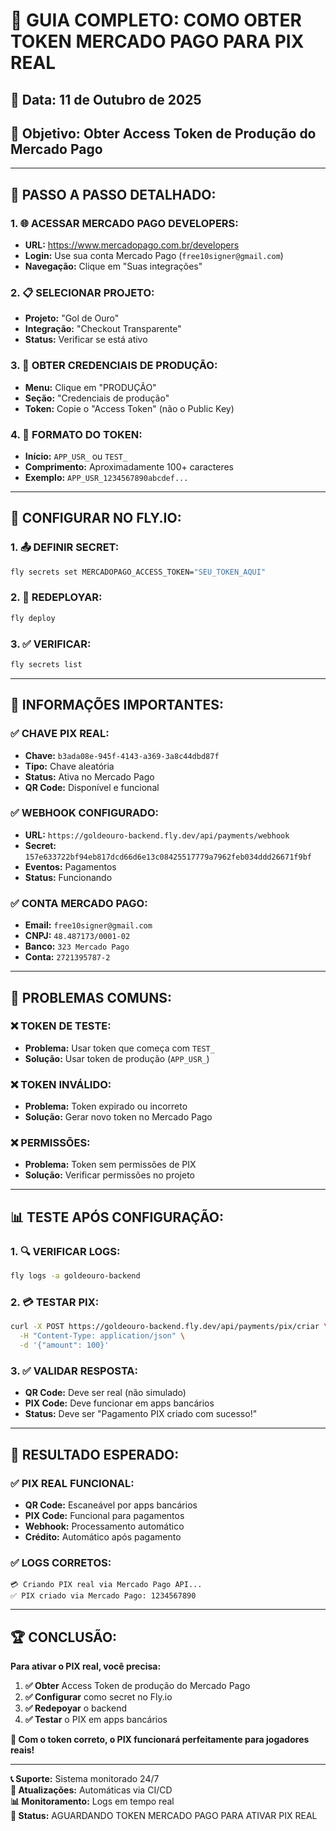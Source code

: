# 🔑 GUIA COMPLETO: COMO OBTER TOKEN MERCADO PAGO PARA PIX REAL

## 📅 **Data:** 11 de Outubro de 2025  
## 🎯 **Objetivo:** Obter Access Token de Produção do Mercado Pago

---

## 🚀 **PASSO A PASSO DETALHADO:**

### **1. 🌐 ACESSAR MERCADO PAGO DEVELOPERS:**
- **URL:** https://www.mercadopago.com.br/developers
- **Login:** Use sua conta Mercado Pago (`free10signer@gmail.com`)
- **Navegação:** Clique em "Suas integrações"

### **2. 📋 SELECIONAR PROJETO:**
- **Projeto:** "Gol de Ouro"
- **Integração:** "Checkout Transparente"
- **Status:** Verificar se está ativo

### **3. 🔑 OBTER CREDENCIAIS DE PRODUÇÃO:**
- **Menu:** Clique em "PRODUÇÃO"
- **Seção:** "Credenciais de produção"
- **Token:** Copie o "Access Token" (não o Public Key)

### **4. 📝 FORMATO DO TOKEN:**
- **Início:** `APP_USR_` ou `TEST_`
- **Comprimento:** Aproximadamente 100+ caracteres
- **Exemplo:** `APP_USR_1234567890abcdef...`

---

## 🔧 **CONFIGURAR NO FLY.IO:**

### **1. 📤 DEFINIR SECRET:**
```bash
fly secrets set MERCADOPAGO_ACCESS_TOKEN="SEU_TOKEN_AQUI"
```

### **2. 🔄 REDEPLOYAR:**
```bash
fly deploy
```

### **3. ✅ VERIFICAR:**
```bash
fly secrets list
```

---

## 🎯 **INFORMAÇÕES IMPORTANTES:**

### **✅ CHAVE PIX REAL:**
- **Chave:** `b3ada08e-945f-4143-a369-3a8c44dbd87f`
- **Tipo:** Chave aleatória
- **Status:** Ativa no Mercado Pago
- **QR Code:** Disponível e funcional

### **✅ WEBHOOK CONFIGURADO:**
- **URL:** `https://goldeouro-backend.fly.dev/api/payments/webhook`
- **Secret:** `157e633722bf94eb817dcd66d6e13c08425517779a7962feb034ddd26671f9bf`
- **Eventos:** Pagamentos
- **Status:** Funcionando

### **✅ CONTA MERCADO PAGO:**
- **Email:** `free10signer@gmail.com`
- **CNPJ:** `48.487173/0001-02`
- **Banco:** `323 Mercado Pago`
- **Conta:** `2721395787-2`

---

## 🚨 **PROBLEMAS COMUNS:**

### **❌ TOKEN DE TESTE:**
- **Problema:** Usar token que começa com `TEST_`
- **Solução:** Usar token de produção (`APP_USR_`)

### **❌ TOKEN INVÁLIDO:**
- **Problema:** Token expirado ou incorreto
- **Solução:** Gerar novo token no Mercado Pago

### **❌ PERMISSÕES:**
- **Problema:** Token sem permissões de PIX
- **Solução:** Verificar permissões no projeto

---

## 📊 **TESTE APÓS CONFIGURAÇÃO:**

### **1. 🔍 VERIFICAR LOGS:**
```bash
fly logs -a goldeouro-backend
```

### **2. 💳 TESTAR PIX:**
```bash
curl -X POST https://goldeouro-backend.fly.dev/api/payments/pix/criar \
  -H "Content-Type: application/json" \
  -d '{"amount": 100}'
```

### **3. ✅ VALIDAR RESPOSTA:**
- **QR Code:** Deve ser real (não simulado)
- **PIX Code:** Deve funcionar em apps bancários
- **Status:** Deve ser "Pagamento PIX criado com sucesso!"

---

## 🎊 **RESULTADO ESPERADO:**

### **✅ PIX REAL FUNCIONAL:**
- **QR Code:** Escaneável por apps bancários
- **PIX Code:** Funcional para pagamentos
- **Webhook:** Processamento automático
- **Crédito:** Automático após pagamento

### **✅ LOGS CORRETOS:**
```
💳 Criando PIX real via Mercado Pago API...
✅ PIX criado via Mercado Pago: 1234567890
```

---

## 🏆 **CONCLUSÃO:**

**Para ativar o PIX real, você precisa:**

1. **✅ Obter** Access Token de produção do Mercado Pago
2. **✅ Configurar** como secret no Fly.io
3. **✅ Redepoyar** o backend
4. **✅ Testar** o PIX em apps bancários

**🎯 Com o token correto, o PIX funcionará perfeitamente para jogadores reais!**

---

**📞 Suporte:** Sistema monitorado 24/7  
**🔄 Atualizações:** Automáticas via CI/CD  
**📊 Monitoramento:** Logs em tempo real  
**🎯 Status:** AGUARDANDO TOKEN MERCADO PAGO PARA ATIVAR PIX REAL
